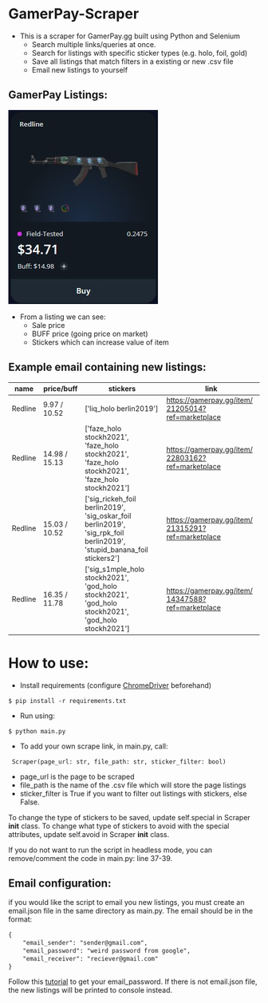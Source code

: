 # GamerPay-Scraper

- This is a scraper for GamerPay.gg built using Python and Selenium
  - Search multiple links/queries at once.
  - Search for listings with specific sticker types (e.g. holo, foil, gold)
  - Save all listings that match filters in a existing or new .csv file
  - Email new listings to yourself

## GamerPay Listings:

![](listing.jpg)

- From a listing we can see:
  - Sale price
  - BUFF price (going price on market)
  - Stickers which can increase value of item

## Example email containing new listings:

<div id=":mw" class="ii gt" jslog="20277; u014N:xr6bB; 1:WyIjdGhyZWFkLWY6MTc5MjczNjQ5NDcyODQxMDYxMiJd; 4:WyIjbXNnLWY6MTc5MjczNjQ5NDcyODQxMDYxMiJd"><div id=":mv" class="a3s aiL "><table>
<thead>
<tr><th>name       </th><th>price/buff    </th><th>stickers                                                                                                                                        </th><th>link                                             </th></tr>
</thead>
<tbody>
<tr><td>Redline    </td><td>9.97 / 10.52  </td><td>['liq_holo berlin2019']                                                                                                                         </td><td><a href="https://gamerpay.gg/item/21205014?ref=marketplace" target="_blank" data-saferedirecturl="https://www.google.com/url?q=https://gamerpay.gg/item/21205014?ref%3Dmarketplace&amp;source=gmail&amp;ust=1709777262118000&amp;usg=AOvVaw3244xK3A85b2Rd1ME_0Dmd">https://gamerpay.gg/item/<wbr>21205014?ref=marketplace</a></td></tr>
<tr><td>Redline    </td><td>14.98 / 15.13 </td><td>['faze_holo stockh2021', 'faze_holo stockh2021', 'faze_holo stockh2021', 'faze_holo stockh2021']                                                </td><td><a href="https://gamerpay.gg/item/22803162?ref=marketplace" target="_blank" data-saferedirecturl="https://www.google.com/url?q=https://gamerpay.gg/item/22803162?ref%3Dmarketplace&amp;source=gmail&amp;ust=1709777262118000&amp;usg=AOvVaw3aQSh2xKrDtlJoVpwDz3ud">https://gamerpay.gg/item/<wbr>22803162?ref=marketplace</a></td></tr>
<tr><td>Redline    </td><td>15.03 / 10.52 </td><td>['sig_rickeh_foil berlin2019', 'sig_oskar_foil berlin2019', 'sig_rpk_foil berlin2019', 'stupid_banana_foil stickers2']                          </td><td><a href="https://gamerpay.gg/item/21315291?ref=marketplace" target="_blank" data-saferedirecturl="https://www.google.com/url?q=https://gamerpay.gg/item/21315291?ref%3Dmarketplace&amp;source=gmail&amp;ust=1709777262118000&amp;usg=AOvVaw2murUkdKiafzb3wyXX36Re">https://gamerpay.gg/item/<wbr>21315291?ref=marketplace</a></td></tr>
<tr><td>Redline    </td><td>16.35 / 11.78 </td><td>['sig_s1mple_holo stockh2021', 'god_holo stockh2021', 'god_holo stockh2021', 'god_holo stockh2021']                                             </td><td><a href="https://gamerpay.gg/item/14347588?ref=marketplace" target="_blank" data-saferedirecturl="https://www.google.com/url?q=https://gamerpay.gg/item/14347588?ref%3Dmarketplace&amp;source=gmail&amp;ust=1709777262118000&amp;usg=AOvVaw3iTa2vSoNXE_LJrDDPcJX6">https://gamerpay.gg/item/<wbr>14347588?ref=marketplace</a></td></tr>
</tbody>
</table><div class="yj6qo"></div><div class="adL">
</div></div></div>

# How to use:

- Install requirements (configure [ChromeDriver](https://sites.google.com/chromium.org/driver/) beforehand)

```
$ pip install -r requirements.txt
```

- Run using:

```
$ python main.py
```

- To add your own scrape link, in main.py, call:

```
 Scraper(page_url: str, file_path: str, sticker_filter: bool)
```

- page_url is the page to be scraped
- file_path is the name of the .csv file which will store the page listings
- sticker_filter is True if you want to filter out listings with stickers, else False.

To change the type of stickers to be saved, update self.special in Scraper **init** class.
To change what type of stickers to avoid with the special attributes, update self.avoid in Scraper **init** class.

If you do not want to run the script in headless mode, you can remove/comment the code in main.py: line 37-39.

## Email configuration:

if you would like the script to email you new listings, you must create an email.json file in the same directory as main.py. The email should be in the format:

```
{
    "email_sender": "sender@gmail.com",
    "email_password": "weird password from google",
    "email_receiver": "reciever@gmail.com"
}
```

Follow this [tutorial](https://youtu.be/g_j6ILT-X0k?feature=shared&t=25) to get your email_password. If there is not email.json file, the new listings will be printed to console instead.
